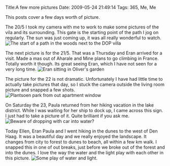 Title:A few more pictures
Date: 2009-05-24 21:49:14
Tags: 365, Me, Me

This posts cover a few days worth of picture.

The 20/5 I took my camera with me to work to make some pictures of the vila and its surrounding. This gate is the starting point of the path I jog on regularly. The sun was just coming up, it was all really wonderful to watch. ![The start of a path in the woods next to the DOP villa](/blog/images/img_7650.jpg)

The next picture is for the 21/5. That was a Thursday and Eran arrived for a visit. Made a mas out of Aharale and Mine plans to go climbing in France. Totally worth it though. Its great seeing Eran, which I have not seen for a very long time. ![Eran sitting in Oliver's garden](/blog/images/img_0038.jpg)

The picture for the 22 is not dramatic. Unfortunately I have had little time to actually take pictures that day, so I stuck the camera outside the living room picture and snapped a few shots. ![Plantsoen park from out apartment window](/blog/images/img_7657.jpg)

On Saturday the 23, Paula returned from her hiking vacation in the lake district. While I was waiting for her ship to dock up, I came across this sign. I just had to take a picture of it. Quite brilliant if you ask me. ![Beware of dropping with car into water?](/blog/images/img_7658.jpg)

Today Ellen, Eran Paula and I went hiking in the dunes to the west of Den Haag. It was a beautiful day and we really enjoyed the landscape. It changes from city to forest to dunes to beach, all within a few km walk. I snapped this in one of out breaks, just before we broke out of the forest and into the dunes. I love the way the water and the light play with each other in this
picture. ![Some play of water and light.](/blog/images/img_7678.jpg)

